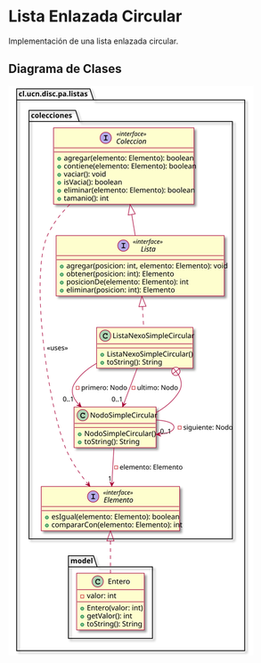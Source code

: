 # Lista Enlazada Circular

Implementación de una lista enlazada circular.

## Diagrama de Clases

![class diagram](class.svg)
